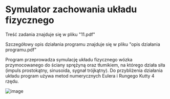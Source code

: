 # Symulator zachowania układu fizycznego

Treść zadania znajduje się w pliku "11.pdf"

Szczegółowy opis działania programu znajduje się w pliku "opis działania programu.pdf"

Program przeprowadza symulację układu fizycznego wózka przymocowanego do ściany sprężyną oraz tłumikiem, na którego działa siła (impuls prostokątny, sinusoida, sygnał trójkątny). Do przybliżenia działania układu program używa metod numerycznych Eulera i Rungego Kutty 4 rzędu.

![image](https://user-images.githubusercontent.com/84225546/173891407-811444b8-6ec1-47fd-adc7-698f9873bf31.png)
